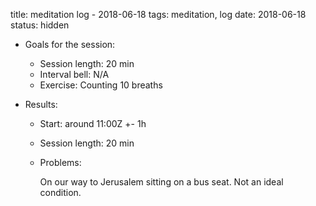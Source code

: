 title: meditation log - 2018-06-18
tags: meditation, log
date: 2018-06-18
status: hidden

- Goals for the session:
    - Session length: 20 min
    - Interval bell: N/A
    - Exercise: Counting 10 breaths

- Results:
    - Start: around 11:00Z +- 1h
    - Session length: 20 min
    - Problems:

        On our way to Jerusalem sitting on a bus seat.  Not an ideal
        condition.
